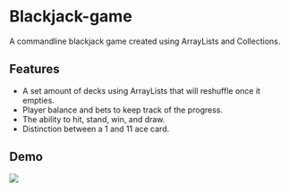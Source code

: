 # Blackjack-game
A commandline blackjack game created using ArrayLists and Collections.

## Features
- A set amount of decks using ArrayLists that will reshuffle once it empties.
- Player balance and bets to keep track of the progress.
- The ability to hit, stand, win, and draw.
- Distinction between a 1 and 11 ace card.

## Demo
<img src="https://dendev.net/Demos/BlackJack.gif"/>
